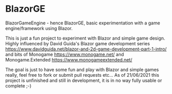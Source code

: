 # BlazorGE
BlazorGameEngine - hence BlazorGE, basic experimentation with a game engine/framework using Blazor.

This is just a fun project to experiment with Blazor and simple game design. Highly influenced by David Guida's Blazor 
game development series https://www.davidguida.net/blazor-and-2d-game-development-part-1-intro/ and bits of 
Monogame https://www.monogame.net/ and Monogame.Extended https://www.monogameextended.net/ 

The goal is just to have some fun and play with Blazor and simple games really, feel free to fork or submit pull requests etc... As of
21/06/2021 this project is unfinished and still in development, it is in no way fully usable or complete ;-)
